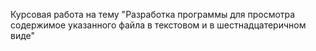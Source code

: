 Курсовая работа на тему "Разработка программы для просмотра содержимое указанного файла в текстовом и в шестнадцатеричном виде"
